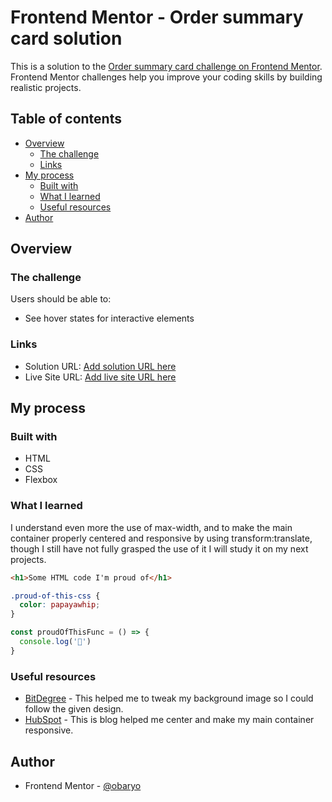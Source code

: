 # Frontend Mentor - Order summary card solution

This is a solution to the [Order summary card challenge on Frontend Mentor](https://www.frontendmentor.io/challenges/order-summary-component-QlPmajDUj). Frontend Mentor challenges help you improve your coding skills by building realistic projects. 

## Table of contents

- [Overview](#overview)
   - [The challenge](#the-challenge)
  - [Links](#links)
- [My process](#my-process)
  - [Built with](#built-with)
  - [What I learned](#what-i-learned)
  - [Useful resources](#useful-resources)
- [Author](#author)

## Overview

### The challenge

Users should be able to:

- See hover states for interactive elements

### Links

- Solution URL: [Add solution URL here](https://your-solution-url.com)
- Live Site URL: [Add live site URL here](https://your-live-site-url.com)

## My process

### Built with

- HTML 
- CSS 
- Flexbox

### What I learned
I understand even more the use of max-width, and to make the main container properly centered and responsive by using transform:translate, though I 
still have not fully grasped the use of it I will study it on my next projects.

```html
<h1>Some HTML code I'm proud of</h1>
```
```css
.proud-of-this-css {
  color: papayawhip;
}
```
```js
const proudOfThisFunc = () => {
  console.log('🎉')
}
```

### Useful resources

- [BitDegree](https://www.bitdegree.org/learn/responsive-image) - This helped me to tweak my background image so I could follow the given design. 
- [HubSpot](https://blog.hubspot.com/website/center-div-css) - This is blog helped me center and make my main container responsive. 

## Author

- Frontend Mentor - [@obaryo](https://www.frontendmentor.io/profile/obaryo)
